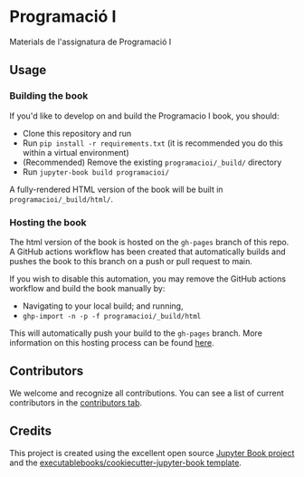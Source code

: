 # Programació I

Materials de l'assignatura de Programació I

## Usage

### Building the book

If you'd like to develop on and build the Programacio I book, you should:

- Clone this repository and run
- Run `pip install -r requirements.txt` (it is recommended you do this within a virtual environment)
- (Recommended) Remove the existing `programacioi/_build/` directory
- Run `jupyter-book build programacioi/`

A fully-rendered HTML version of the book will be built in `programacioi/_build/html/`.

### Hosting the book

The html version of the book is hosted on the `gh-pages` branch of this repo. A GitHub actions workflow has been created that automatically builds and pushes the book to this branch on a push or pull request to main.

If you wish to disable this automation, you may remove the GitHub actions workflow and build the book manually by:

- Navigating to your local build; and running,
- `ghp-import -n -p -f programacioi/_build/html`

This will automatically push your build to the `gh-pages` branch. More information on this hosting process can be found [here](https://jupyterbook.org/publish/gh-pages.html#manually-host-your-book-with-github-pages).

## Contributors

We welcome and recognize all contributions. You can see a list of current contributors in the [contributors tab](https://github.com/bmalcover/programacioi/graphs/contributors).

## Credits

This project is created using the excellent open source [Jupyter Book project](https://jupyterbook.org/) and the [executablebooks/cookiecutter-jupyter-book template](https://github.com/executablebooks/cookiecutter-jupyter-book).
